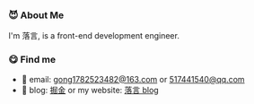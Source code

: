 ### :smiling_imp: About Me

I'm 落言, is a front-end development engineer.


### :yum: Find me

- :email: email: gong1782523482@163.com or 517441540@qq.com
- :pencil: blog: [掘金](https://juejin.cn/user/2629687543862974)  or my website: [落言 blog](http://182.92.210.127/)
  
